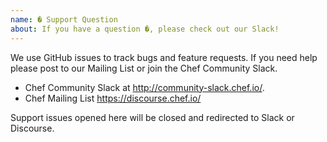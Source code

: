 ```yaml
---
name: � Support Question
about: If you have a question �, please check out our Slack!
---
```


We use GitHub issues to track bugs and feature requests. If you need help please post to our Mailing List or join the Chef Community Slack.

 * Chef Community Slack at http://community-slack.chef.io/.
 * Chef Mailing List https://discourse.chef.io/

 Support issues opened here will be closed and redirected to Slack or Discourse.
